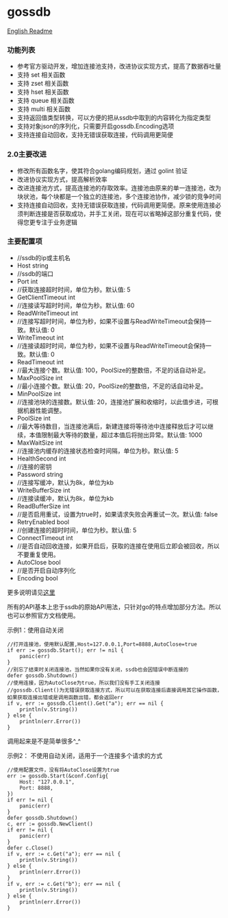 # gossdb

[English Readme](https://gowalker.org/github.com/seefan/gossdb)
### 功能列表

* 参考官方驱动开发，增加连接池支持，改进协议实现方式，提高了数据吞吐量
* 支持 set 相关函数
* 支持 zset 相关函数
* 支持 hset 相关函数
* 支持 queue 相关函数
* 支持 multi 相关函数
* 支持返回值类型转换，可以方便的把从ssdb中取到的内容转化为指定类型
* 支持对象json的序列化，只需要开启gossdb.Encoding选项
* 支持连接自动回收，支持无错误获取连接，代码调用更简便

### 2.0主要改进
* 修改所有函数名字，使其符合golang编码规划，通过 golint 验证
* 改进协议实现方式，提高解析效率
* 改进连接池方式，提高连接池的存取效率。连接池由原来的单一连接池，改为块状池，每个块都是一个独立的连接池，多个连接池协作，减少锁的竞争时间
* 支持连接自动回收，支持无错误获取连接，代码调用更简便。原来使用连接必须判断连接是否获取成功，并手工关闭，现在可以省略掉这部分重复代码，使得您更专注于业务逻辑

### 主要配置项

* //ssdb的ip或主机名
* Host string
* //ssdb的端口
* Port int
* //获取连接超时时间，单位为秒。默认值: 5
* GetClientTimeout int
* //连接读写超时时间，单位为秒。默认值: 60
* ReadWriteTimeout int
* //连接写超时时间，单位为秒，如果不设置与ReadWriteTimeout会保持一致。默认值: 0
* WriteTimeout int
* //连接读超时时间，单位为秒，如果不设置与ReadWriteTimeout会保持一致。默认值: 0
* ReadTimeout int
* //最大连接个数。默认值: 100，PoolSize的整数倍，不足的话自动补足。
* MaxPoolSize int
* //最小连接个数。默认值: 20，PoolSize的整数倍，不足的话自动补足。
* MinPoolSize int
* //连接池块的连接数。默认值: 20，连接池扩展和收缩时，以此值步进，可根据机器性能调整。
* PoolSize int
* //最大等待数目，当连接池满后，新建连接将等待池中连接释放后才可以继续，本值限制最大等待的数量，超过本值后将抛出异常。默认值: 1000
* MaxWaitSize int
* //连接池内缓存的连接状态检查时间隔，单位为秒。默认值: 5
* HealthSecond int
* //连接的密钥
* Password string
* //连接写缓冲，默认为8k，单位为kb
* WriteBufferSize int
* //连接读缓冲，默认为8k，单位为kb
* ReadBufferSize int
* //是否启用重试，设置为true时，如果请求失败会再重试一次。默认值: false
* RetryEnabled bool
* //创建连接的超时时间，单位为秒。默认值: 5
* ConnectTimeout int
* //是否自动回收连接，如果开启后，获取的连接在使用后立即会被回收，所以不要重复使用。
* AutoClose bool	
* //是否开启自动序列化
* Encoding bool

更多说明请见[这里](https://gowalker.org/github.com/seefan/gossdb)

所有的API基本上忠于ssdb的原始API用法，只针对go的特点增加部分方法。所以也可以参照官方文档使用。

示例1：使用自动关闭

    //打开连接池，使用默认配置,Host=127.0.0.1,Port=8888,AutoClose=true
	if err := gossdb.Start(); err != nil {
		panic(err)
	}
	//别忘了结束时关闭连接池，当然如果你没有关闭，ssdb也会因错误中断连接的
	defer gossdb.Shutdown()
	//使用连接，因为AutoClose为true，所以我们没有手工关闭连接
	//gossdb.Client()为无错误获取连接方式，所以可以在获取连接后直接调用其它操作函数，如果获取连接出错或是调用函数出错，都会返回err
	if v, err := gossdb.Client().Get("a"); err == nil {
		println(v.String())
	} else {
		println(err.Error())
	}

调用起来是不是简单很多^_^

示例2： 不使用自动关闭，适用于一个连接多个请求的方式

    //使用配置文件，没有将AutoClose设置为true
    err := gossdb.Start(&conf.Config{
		Host: "127.0.0.1",
		Port: 8888,
	})
	if err != nil {
		panic(err)
	}
	defer gossdb.Shutdown()
	c, err := gossdb.NewClient()
	if err != nil {
		panic(err)
	}
	defer c.Close()
	if v, err := c.Get("a"); err == nil {
		println(v.String())
	} else {
		println(err.Error())
	}
    if v, err := c.Get("b"); err == nil {
		println(v.String())
	} else {
		println(err.Error())
	}
